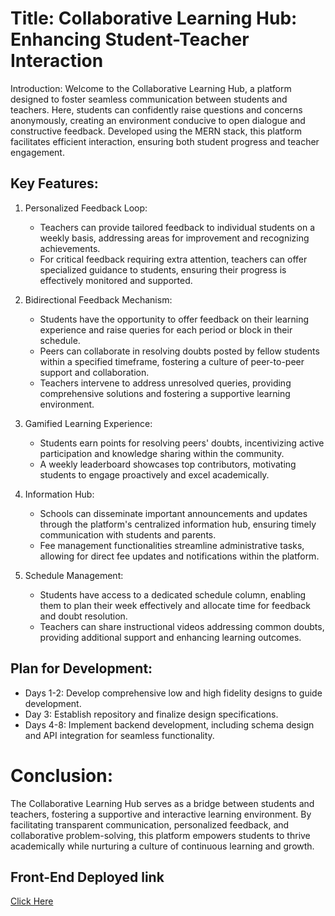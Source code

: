 # Title: Collaborative Learning Hub: Enhancing Student-Teacher Interaction

Introduction:
Welcome to the Collaborative Learning Hub, a platform designed to foster seamless communication between students and teachers. Here, students can confidently raise questions and concerns anonymously, creating an environment conducive to open dialogue and constructive feedback. Developed using the MERN stack, this platform facilitates efficient interaction, ensuring both student progress and teacher engagement.

## Key Features:

1. Personalized Feedback Loop:
   - Teachers can provide tailored feedback to individual students on a weekly basis, addressing areas for improvement and recognizing achievements.
   - For critical feedback requiring extra attention, teachers can offer specialized guidance to students, ensuring their progress is effectively monitored and supported.

2. Bidirectional Feedback Mechanism:
   - Students have the opportunity to offer feedback on their learning experience and raise queries for each period or block in their schedule.
   - Peers can collaborate in resolving doubts posted by fellow students within a specified timeframe, fostering a culture of peer-to-peer support and collaboration.
   - Teachers intervene to address unresolved queries, providing comprehensive solutions and fostering a supportive learning environment.

3. Gamified Learning Experience:
   - Students earn points for resolving peers' doubts, incentivizing active participation and knowledge sharing within the community.
   - A weekly leaderboard showcases top contributors, motivating students to engage proactively and excel academically.

4. Information Hub:
   - Schools can disseminate important announcements and updates through the platform's centralized information hub, ensuring timely communication with students and parents.
   - Fee management functionalities streamline administrative tasks, allowing for direct fee updates and notifications within the platform.

5. Schedule Management:
   - Students have access to a dedicated schedule column, enabling them to plan their week effectively and allocate time for feedback and doubt resolution.
   - Teachers can share instructional videos addressing common doubts, providing additional support and enhancing learning outcomes.

## Plan for Development:
- Days 1-2: Develop comprehensive low and high fidelity designs to guide development.
- Day 3: Establish repository and finalize design specifications.
- Days 4-8: Implement backend development, including schema design and API integration for seamless functionality.

# Conclusion:

The Collaborative Learning Hub serves as a bridge between students and teachers, fostering a supportive and interactive learning environment. By facilitating transparent communication, personalized feedback, and collaborative problem-solving, this platform empowers students to thrive academically while nurturing a culture of continuous learning and growth.




## Front-End Deployed link
[Click Here](https://connected-qkyf.onrender.com)
